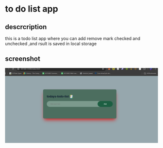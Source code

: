 ﻿# to do list app

## descrcription

this is a todo list app where you can add remove mark checked
and unchecked ,and rsult is saved in local storage

## screenshot

![Screenshot](images/Screenshot%202025-07-12%20211354.png)